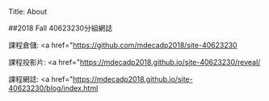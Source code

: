 Title: About

##2018 Fall 40623230分組網誌

課程倉儲: <a href="https://github.com/mdecadp2018/site-40623230</a>

課程投影片: <a href="https://mdecadp2018.github.io/site-40623230/reveal/</a>

課程網誌: <a href="https://mdecadp2018.github.io/site-40623230/blog/index.html</a>








